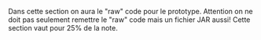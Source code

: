 Dans cette section on aura le "raw" code pour le prototype. 
Attention on ne doit pas seulement remettre le "raw" code mais un fichier JAR aussi!
Cette section vaut pour 25% de la note. 
